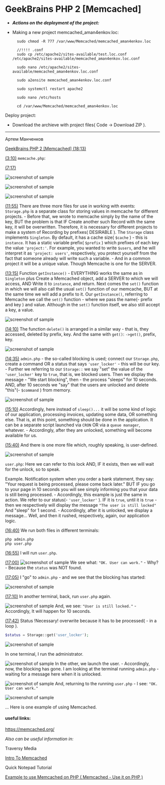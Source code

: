 GeekBrains PHP 2 [Memcached]
====================================================

* ***Actions on the deployment of the project:***

- Making a new project memcached_aman4enkov.loc:
				
		sudo chmod -R 777 /var/www/Memcached/memcached_aman4enkov.loc

		//!!!! .conf
		sudo cp /etc/apache2/sites-available/test.loc.conf /etc/apache2/sites-available/memcached_aman4enkov.loc.conf
				
		sudo nano /etc/apache2/sites-available/memcached_aman4enkov.loc.conf

		sudo a2ensite memcached_aman4enkov.loc.conf

		sudo systemctl restart apache2

		sudo nano /etc/hosts
		
		cd /var/www/Memcached/memcached_aman4enkov.loc

Deploy project:

- Download the archieve with project files( Code -> Download ZIP ).

---

Артем Манченков

[GeekBrains PHP 2 [Memcached] (18:13)]( https://www.youtube.com/watch?v=5q4VoOOlwXw&ab_channel=%D0%90%D1%80%D1%82%D0%B5%D0%BC%D0%9C%D0%B0%D0%BD%D1%87%D0%B5%D0%BD%D0%BA%D0%BE%D0%B2 )

[(3:10)]( https://youtu.be/5q4VoOOlwXw?t=190 )
`memcache.php`:

[(7:17)]( https://youtu.be/5q4VoOOlwXw?t=437 )

![screenshot of sample]( https://github.com/mslobodyanyuk/memcached_aman4enkov/blob/master/public/images/1.png )

![screenshot of sample]( https://github.com/mslobodyanyuk/memcached_aman4enkov/blob/master/public/images/2.png )

![screenshot of sample]( https://github.com/mslobodyanyuk/memcached_aman4enkov/blob/master/public/images/3.png )

[(11:55)]( https://youtu.be/5q4VoOOlwXw?t=715 )
There are three more files for use in working with events:
`Storage.php` is a separate class for storing values ​​in memcache for different projects. - Before that, we wrote to memcache simply by the name of the key, BUT the problem is that
IF Create another such Record with the same key, it will be overwritten. Therefore, it is necessary for different projects to make a system of Recording by prefixes( DESIRABLE ).
The `Storage` class implements `Singleton`. By default, it has a cache size( `$cache` ) - this is `instance`. It has a static variable prefix( `$prefix` ) which prefixes
of each key the value `'project:'`. For example, you wanted to write `$users`, and he will interpret it as `'project: users'`, respectively, you protect yourself from the fact that someone already
will write such a variable. - And in a common project it will be a unique value. Though Memcache is one for the SERVER. 

[(13:15)]( https://youtu.be/5q4VoOOlwXw?t=795 )
Function `getInstance()` - EVERYTHING works the same as in `Singleton` plus Create a Memcached object, add a SERVER to which we will access, AND Write it to `instance`, and return.
Next comes the `set()` function in which we will also call the usual `set()` function of our memcache, BUT at the same time we will add a prefix to it. Our `getInstance()`, referring to Memcache
we call the `set()` function - where we pass the name(- prefix and key ) and value. Although in the `set()` function itself, we also still accept a key, a value.

![screenshot of sample]( https://github.com/mslobodyanyuk/memcached_aman4enkov/blob/master/public/images/4.png )

[(14:10)]( https://youtu.be/5q4VoOOlwXw?t=850 )
The function `delete()` is arranged in a similar way - that is, they accessed, deleted by prefix, key. And the same with `get()`: `->get()`, prefix, key.

![screenshot of sample]( https://github.com/mslobodyanyuk/memcached_aman4enkov/blob/master/public/images/5.png )

[(14:35)]( https://youtu.be/5q4VoOOlwXw?t=875 )
`admin.php` - the so-called blocking is used; connect our `Storage.php`, create a command OR a status that says `'user_locker'` - this will be our key. - Further we referring to our
`Storage::` we say "set" the value of the `'user_locker'` key to `true`, that is, we blocked users. Then we display the message - "We start blocking", then - the process "sleeps" for 10 seconds. AND,
after 10 seconds we "say" that the users are unlocked and delete "this"(- `$command` ) from memory.

![screenshot of sample]( https://github.com/mslobodyanyuk/memcached_aman4enkov/blob/master/public/images/6.png )

[(15:10)]( https://youtu.be/5q4VoOOlwXw?t=910 )
Accordingly, here instead of `sleep()...` it will be some kind of logic of our application, processing invoices, updating some data, OR something else. That is, at this point, something should be done in the application.
It can be a separate script launched via `CRON` OR via a `queue manager`, whatever. - Accordingly, after they are unlocked, something will become available for us.

[(15:40)]( https://youtu.be/5q4VoOOlwXw?t=940 )
And there is one more file which, roughly speaking, is user-defined.

![screenshot of sample]( https://github.com/mslobodyanyuk/memcached_aman4enkov/blob/master/public/images/7.png )

`user.php`: Here we can refer to this lock AND, IF it exists, then we will wait for the unlock, so to speak.

Example. Notification system when you order a bank statement, they say: "Your request is being processed, please come back later." BUT IF you go to your page in 10 seconds you will see
simply informing you that your data is still being processed. - Accordingly, this example is just the same in action. We refer to our status(- `'user_locker'` ). IF it is `true`, until
it is `true` - then we respectively will display the message `"The user is still locked"` And "sleep" for 1 second. - Accordingly, after it is unlocked, we display a message...
Well, and then it rushed, respectively, again, our application logic.

[(16:40)]( https://youtu.be/5q4VoOOlwXw?t=1000 )
We run both files in different terminals:
	
	php admin.php 
	php user.php
	
[(16:55)]( https://youtu.be/5q4VoOOlwXw?t=1015 )
I will run `user.php`.

[(17:00)]( https://youtu.be/5q4VoOOlwXw?t=1020 )
![screenshot of sample]( https://github.com/mslobodyanyuk/memcached_aman4enkov/blob/master/public/images/8.png )
We see what: `"OK. User can work."` - Why? - Because the `status` was NOT found.

[(17:05)]( https://youtu.be/5q4VoOOlwXw?t=1025 )
I "go" to `admin.php` - and we see that the blocking has started:

![screenshot of sample]( https://github.com/mslobodyanyuk/memcached_aman4enkov/blob/master/public/images/9.png )

[(17:10)]( https://youtu.be/5q4VoOOlwXw?t=1030 )
In another terminal, back, run `user.php` again.

![screenshot of sample]( https://github.com/mslobodyanyuk/memcached_aman4enkov/blob/master/public/images/10.png )
And, we see: `"User is still locked."` - Accordingly, It will happen for 10 seconds.

[(17:42)]( https://youtu.be/5q4VoOOlwXw?t=1062 )
Status !Necessary! overwrite because it has to be processed( - in a loop ).
	
```php	
$status = Storage::get('user_locker');
```	

![screenshot of sample]( https://github.com/mslobodyanyuk/memcached_aman4enkov/blob/master/public/images/11.png )
 
In one terminal, I run the administrator.

![screenshot of sample]( https://github.com/mslobodyanyuk/memcached_aman4enkov/blob/master/public/images/12.png )
In the other, we launch the user. - Accordingly, now, the blocking has gone. I am looking at the terminal running `admin.php` - waiting for a message here when it is unlocked.

![screenshot of sample]( https://github.com/mslobodyanyuk/memcached_aman4enkov/blob/master/public/images/13.png )
And, returning to the running `user.php` - I see: `"OK. User can work."`

![screenshot of sample]( https://github.com/mslobodyanyuk/memcached_aman4enkov/blob/master/public/images/14.png )

... Here is one example of using Memcached.

#### useful links:

<https://memcached.org/>

_Also can be useful information in:_

Traversy Media

[Intro To Memcached]( https://www.youtube.com/watch?v=7MLXuG83Fsw&ab_channel=TraversyMedia )

Quick Notepad Tutorial

[Example to use Memcached on PHP ( Memcached - Use it on PHP )]( https://www.youtube.com/watch?v=_wbuByP2HYs&ab_channel=QuickNotepadTutorial )